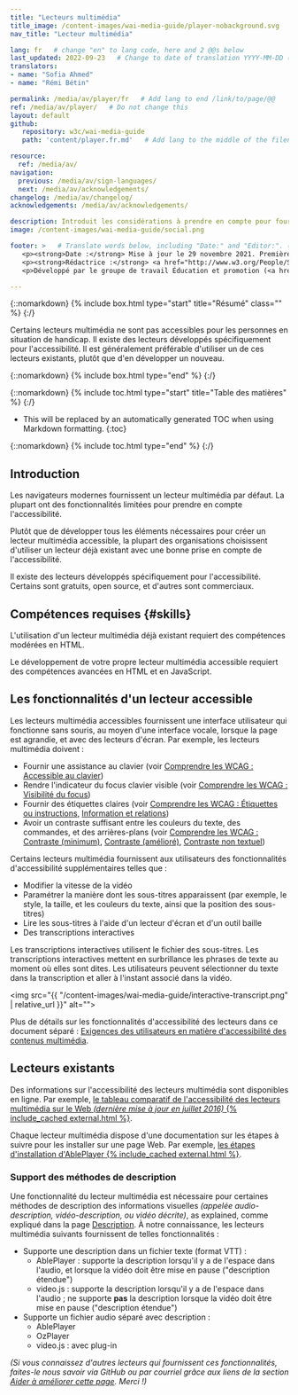 ```yaml
---
title: "Lecteurs multimédia"
title_image: /content-images/wai-media-guide/player-nobackground.svg
nav_title: "Lecteur multimédia"

lang: fr   # change "en" to lang code, here and 2 @@s below
last_updated: 2022-09-23   # Change to date of translation YYYY-MM-DD (month in middle)
translators:
- name: "Sofia Ahmed"
- name: "Rémi Bétin"

permalink: /media/av/player/fr   # Add lang to end /link/to/page/@@
ref: /media/av/player/   # Do not change this
layout: default
github:
   repository: w3c/wai-media-guide
   path: 'content/player.fr.md'   # Add lang to the middle of the filename, e.g., index.@@.md

resource:
  ref: /media/av/
navigation:
  previous: /media/av/sign-languages/
  next: /media/av/acknowledgements/
changelog: /media/av/changelog/
acknowledgements: /media/av/acknowledgements/

description: Introduit les considérations à prendre en compte pour fournir un lecteur multimédia compatible avec l'accessibilité.
image: /content-images/wai-media-guide/social.png

footer: >   # Translate words below, including "Date:" and "Editor:". (Do not update the date.)
   <p><strong>Date :</strong> Mise à jour le 29 novembre 2021. Première publication septembre 2019. CHANGELOG.</p>
   <p><strong>Rédactrice :</strong> <a href="http://www.w3.org/People/Shawn">Shawn Lawton Henry</a>. ACKNOWLEDGEMENTS liste les contributeurs et les crédits.</p>
   <p>Développé par le groupe de travail Éducation et promotion (<a href="http://www.w3.org/WAI/EO/">EOWG</a>). Rédigé initialement dans le cadre du projet <a href="https://www.w3.org/WAI/WCAGTA/">WCAG TA</a> financé par le <abbr title="United States">U.S.</abbr> Access Board. Révisé dans le cadre du projet <a href="https://www.w3.org/WAI/expand-access/">WAI Expanding Access</a> financé par la fondation Ford.</p>

---
```


{::nomarkdown}
{% include box.html type="start" title="Résumé" class="" %}
{:/}

Certains lecteurs multimédia ne sont pas accessibles pour les personnes en situation de handicap. Il existe des lecteurs développés spécifiquement pour l'accessibilité. Il est généralement préférable d'utiliser un de ces lecteurs existants, plutôt que d'en développer un nouveau.

{::nomarkdown}
{% include box.html type="end" %}
{:/}

{::nomarkdown}
{% include toc.html type="start" title="Table des matières" %}
{:/}

- This will be replaced by an automatically generated TOC when using Markdown formatting.
{:toc}

{::nomarkdown}
{% include toc.html type="end" %}
{:/}

## Introduction

Les navigateurs modernes fournissent un lecteur multimédia par défaut. La plupart ont des fonctionnalités limitées pour prendre en compte l'accessibilité.

Plutôt que de développer tous les éléments nécessaires pour créer un lecteur multimédia accessible, la plupart des organisations choisissent d'utiliser un lecteur déjà existant  avec une bonne prise en compte de l'accessibilité.

Il existe des lecteurs développés spécifiquement pour l'accessibilité. Certains sont gratuits, open source, et d'autres sont commerciaux.

## Compétences requises {#skills}

L'utilisation d'un lecteur multimédia déjà existant requiert des compétences modérées en HTML.

Le développement de votre propre lecteur multimédia accessible requiert des compétences avancées en HTML et en JavaScript.

## Les fonctionnalités d'un lecteur accessible

Les lecteurs multimédia accessibles fournissent une interface utilisateur qui fonctionne sans souris, au moyen d'une interface vocale, lorsque la page est agrandie, et avec des lecteurs d'écran. Par exemple, les lecteurs multimédia doivent :
* Fournir une assistance au clavier (voir [Comprendre les WCAG : Accessible au clavier](https://www.w3.org/WAI/WCAG21/Understanding/keyboard-accessible))
* Rendre l'indicateur du focus clavier visible (voir [Comprendre les WCAG : Visibilité du focus](https://www.w3.org/WAI/WCAG21/Understanding/focus-visible))
* Fournir des étiquettes claires (voir [Comprendre les WCAG : Étiquettes ou instructions](https://www.w3.org/WAI/WCAG21/Understanding/labels-or-instructions), [Information et relations](https://www.w3.org/WAI/WCAG21/Understanding/info-and-relationships))
* Avoir un contraste suffisant entre les couleurs du texte, des commandes, et des arrières-plans (voir [Comprendre les WCAG : Contraste (minimum)](https://www.w3.org/WAI/WCAG21/Understanding/contrast-minimum), [Contraste (amélioré)](https://www.w3.org/WAI/WCAG21/Understanding/contrast-enhanced), [Contraste non textuel](https://www.w3.org/WAI/WCAG21/Understanding/non-text-contrast.html))

Certains lecteurs multimédia fournissent aux utilisateurs des fonctionnalités d'accessibilité supplémentaires telles que :
* Modifier la vitesse de la vidéo
* Paramétrer la manière dont les sous-titres apparaissent (par exemple, le style, la taille, et les couleurs du texte, ainsi que la position des sous-titres)
* Lire les sous-titres à l'aide d'un lecteur d'écran et d'un outil baille
* Des transcriptions interactives

Les transcriptions interactives utilisent le fichier des sous-titres. Les transcriptions interactives mettent en surbrillance les phrases de texte au moment où elles sont dites. Les utilisateurs peuvent sélectionner du texte dans la transcription et aller à l'instant associé dans la vidéo.

<img src="{{ "/content-images/wai-media-guide/interactive-transcript.png" | relative_url }}" alt="">

Plus de détails sur les fonctionnalités d'accessibilité des lecteurs dans ce document séparé : [Exigences des utilisateurs en matière d'accessibilité des contenus multimédia](https://www.w3.org/TR/media-accessibility-reqs/).

## Lecteurs existants

Des informations sur l'accessibilité des lecteurs multimédia sont disponibles en ligne. Par exemple, [le tableau comparatif de l'accessibilité des lecteurs multimédia sur le Web _(dernière mise à jour en juillet 2016)_ {% include_cached external.html %}](http://kensgists.github.io/apt/).

Chaque lecteur multimédia dispose d'une documentation sur les étapes à suivre pour les installer sur une page Web. Par exemple, [les étapes d'installation d'AblePlayer {% include_cached external.html %}](https://ableplayer.github.io/ableplayer/#setup-step-1-use-html5-doctype).

### Support des méthodes de description

Une fonctionnalité du lecteur multimédia est nécessaire pour certaines méthodes de description des informations visuelles *(appelée audio-description, vidéo-description, ou vidéo décrite)*, as explained, comme expliqué dans la page [Description](/media/av/description/). À notre connaissance, les lecteurs multimédia suivants fournissent de telles fonctionnalités :
* Supporte une description dans un fichier texte (format VTT) :
   * AblePlayer : supporte la description lorsqu'il y a de l'espace dans l'audio, et lorsque la vidéo doit être mise en pause ("description étendue")
   * video.js : supporte la description lorsqu'il y a de l'espace dans l'audio ; ne supporte **pas** la description lorsque la vidéo doit être mise en pause ("description étendue")
* Supporte un fichier audio séparé avec description :
   * AblePlayer
   * OzPlayer
   * video.js : avec plug-in

_(Si vous connaissez d'autres lecteurs qui fournissent ces fonctionnalités, faites-le nous savoir via GitHub ou par courriel grâce aux liens de la section [Aider à améliorer cette page](#helpimprove). Merci !)_
